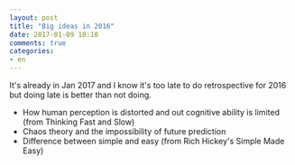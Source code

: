 ```yaml
---
layout: post
title: "Big ideas in 2016"
date: 2017-01-09 10:10
comments: true
categories:
- en
---
```


It's already in Jan 2017 and I know it's too late to do retrospective for 2016 but doing late is better than not doing.

* How human perception is distorted and out cognitive ability is limited (from Thinking Fast and Slow)
* Chaos theory and the impossibility of future prediction
* Difference between simple and easy (from Rich Hickey's Simple Made Easy)
